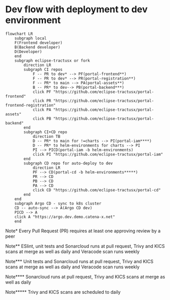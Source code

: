 # Dev flow with deployment to dev environment

```mermaid
flowchart LR
    subgraph local
    F(Frontend developer)
    B(Backend developer)
    D(Developer)
    end
    subgraph eclipse-tractusx or fork
        direction LR
        subgraph CI repos
            F -- PR to dev* --> PF(portal-frontend**)
            F -- PR to dev* --> PR(portal-registration**)
            F -- PR* to main --> PA(portal-assets**)
            B -- PR* to dev--> PB(portal-backend***)
            click PF "https://github.com/eclipse-tractusx/portal-frontend"
            click PR "https://github.com/eclipse-tractusx/portal-frontend-registration"
            click PA "https://github.com/eclipse-tractusx/portal-assets"
            click PB "https://github.com/eclipse-tractusx/portal-backend"
        end
        subgraph CI+CD repo
            direction TB
            D -- PR* to main for !=charts --> PI(portal-iam****)
            D -- PR* to helm-environments for charts --> PI
            PI --> PICD(portal-iam -b helm-environments)
            click PI "https://github.com/eclipse-tractusx/portal-iam"
        end
        subgraph CD repo for auto-deploy to dev
            direction LR
            PF --> CD(portal-cd -b helm-environments*****)
            PR --> CD
            PB --> CD
            PA --> CD
            click CD "https://github.com/eclipse-tractusx/portal-cd"
        end
    end
    subgraph Argo CD - sync to k8s cluster
    CD -- auto-sync --> A(Argo CD dev)
    PICD --> A
    click A "https://argo.dev.demo.catena-x.net"
    end
```

Note* Every Pull Request (PR) requires at least one approving review by a peer

Note** ESlint, unit tests and Sonarcloud runs at pull request, Trivy and KICS scans at merge as well as daily and Veracode scan runs weekly

Note*** Unit tests and Sonarcloud runs at pull request, Trivy and KICS scans at merge as well as daily and Veracode scan runs weekly

Note**** Sonarcloud runs at pull request, Trivy and KICS scans at merge as well as daily

Note***** Trivy and KICS scans are scheduled to daily
